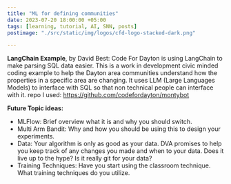 ```yaml
---
title: "ML for defining communities"
date: 2023-07-20 18:00:00 +05:00
tags: [learning, tutorial, AI, SNN, posts]
postimage: "./src/static/img/logos/cfd-logo-stacked-dark.png"

---
```





**LangChain Example**, by David Best:
Code For Dayton is using LangChain to make parsing SQL data easier. This is a work in development civic minded coding example to help the Dayton area communities understand how the properties in a specific area are changing. It uses LLM (Large Languages Models) to interface with SQL so that non technical people can interface with it. repo I used: https://github.com/codefordayton/montybot

**Future Topic ideas:**

* MLFlow: Brief overview what it is and why you should switch.
* Multi Arm Bandit: Why and how you should be using this to design your experiments.
* Data: Your algorithm is only as good as your data.  DVA promises to help you keep track of any changes you made and when to your data.  Does it live up to the hype? Is it really git for your data?
* Training Techniques: Have you start using the classroom technique.  What training techniques do you utilize.


